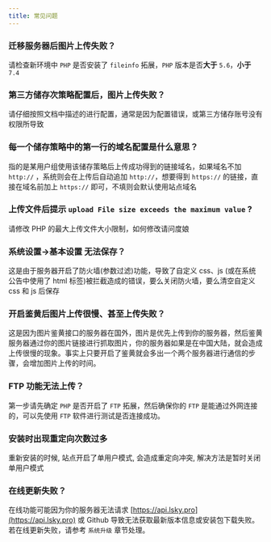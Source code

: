 ```yaml
---
title: 常见问题
---
```


### 迁移服务器后图片上传失败？
请检查新环境中 `PHP` 是否安装了 `fileinfo` 拓展，`PHP` 版本是否**大于** `5.6`，**小于** `7.4`

### 第三方储存次策略配置后，图片上传失败？
请仔细按照文档中描述的进行配置，通常是因为配置错误，或第三方储存账号没有权限所导致

### 每一个储存策略中的第一行的域名配置是什么意思？
指的是某用户组使用该储存策略后上传成功得到的链接域名，如果域名不加 `http://` ，系统则会在上传后自动追加 `http://`，想要得到 `https://` 的链接，直接在域名前加上 `https://` 即可，不填则会默认使用站点域名

### 上传文件后提示 `upload File size exceeds the maximum value` ?
请修改 PHP 的最大上传文件大小限制，如何修改请问度娘

### 系统设置->基本设置 无法保存？
这是由于服务器开启了防火墙(参数过滤)功能，导致了自定义 css、js (或在系统公告中使用了 html 标签)被拦截造成的错误，要么关闭防火墙，要么清空自定义 css 和 js 后保存

### 开启鉴黄后图片上传很慢、甚至上传失败？
这是因为图片鉴黄接口的服务器在国外，图片是优先上传到你的服务器，然后鉴黄服务器通过你的图片链接进行抓取图片，你的服务器如果是在中国大陆，就会造成上传很慢的现象。事实上只要开启了鉴黄就会多出一个两个服务器进行通信的步骤，会增加图片上传的时间。

### FTP 功能无法上传？
第一步请先确定 `PHP` 是否开启了 `FTP` 拓展，然后确保你的 `FTP` 是能通过外网连接的，可以先使用 `FTP` 软件进行测试是否连接成功。

### 安装时出现重定向次数过多
重新安装的时候, 站点开启了单用户模式, 会造成重定向冲突, 解决方法是暂时关闭单用户模式

### 在线更新失败？
在线功能可能因为你的服务器无法请求 [https://api.lsky.pro](https://api.lsky.pro) 或 Github 导致无法获取最新版本信息或安装包下载失败。若在线更新失败，请参考 `系统升级` 章节处理。